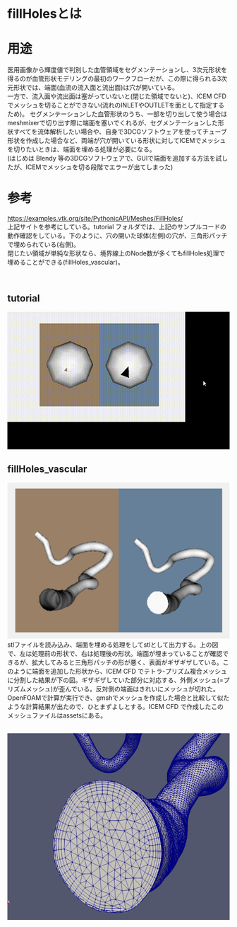 # fillHolesとは

# 用途
医用画像から輝度値で判別した血管領域をセグメンテーションし、3次元形状を得るのが血管形状モデリングの最初のワークフローだが、この際に得られる3次元形状では、端面(血流の流入面と流出面)は穴が開いている。 <br>
一方で、流入面や流出面は塞がっていないと(閉じた領域でないと)、ICEM CFD でメッシュを切ることができない(流れのINLETやOUTLETを面として指定するため)。
セグメンテーションした血管形状のうち、一部を切り出して使う場合はmeshmixerで切り出す際に端面を塞いでくれるが、セグメンテーションした形状すべてを流体解析したい場合や、自身で3DCGソフトウェアを使ってチューブ形状を作成した場合など、両端が穴が開いている形状に対してICEMでメッシュを切りたいときは、端面を埋める処理が必要になる。<br>
(はじめは Blendy 等の3DCGソフトウェアで、GUIで端面を追加する方法を試したが、ICEMでメッシュを切る段階でエラーが出てしまった)

# 参考
https://examples.vtk.org/site/PythonicAPI/Meshes/FillHoles/   <br>
上記サイトを参考にしている。tutorial フォルダでは、上記のサンプルコードの動作確認をしている。下のように、穴の開いた球体(左側)の穴が、三角形パッチで埋められている(右側)。<br>
閉じたい領域が単純な形状なら、境界線上のNode数が多くてもfillHoles処理で埋めることができる(fillHoles_vascular)。

<br>

## tutorial
![a](../assets/a.gif)

## fillHoles_vascular
![b](../assets/b.png)
<br>
stlファイルを読み込み、端面を埋める処理をしてstlとして出力する。上の図で、左は処理前の形状で、右は処理後の形状。端面が埋まっていることが確認できるが、拡大してみると三角形パッチの形が悪く、表面がギザギザしている。このように端面を追加した形状から、ICEM CFD でテトラ-プリズム複合メッシュに分割した結果が下の図。ギザギザしていた部分に対応する、外側メッシュ(=プリズムメッシュ)が歪んでいる。反対側の端面はきれいにメッシュが切れた。OpenFOAMで計算が実行でき、gmshでメッシュを作成した場合と比較して似たような計算結果が出たので、ひとまずよしとする。ICEM CFD で作成したこのメッシュファイルはassetsにある。

<br>

<img src="../assets/c.png" width="587" height="422" />

